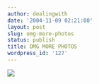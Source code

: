 ```yaml
---
author: dealingwith
date: '2004-11-09 02:21:00'
layout: post
slug: omg-more-photos
status: publish
title: OMG MORE PHOTOS
wordpress_id: '127'
---
```


![][1]

   [1]: http://www.may-associates.co.uk/mrnmrs/robocat.gif


